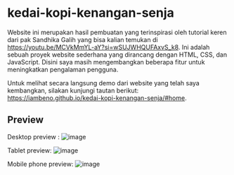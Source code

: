 # kedai-kopi-kenangan-senja
Website ini merupakan hasil pembuatan yang terinspirasi oleh tutorial keren dari pak Sandhika Galih yang bisa kalian temukan di https://youtu.be/MCVkMmYL-aY?si=wSUJWHQUFAxvS_k8. Ini adalah sebuah proyek website sederhana yang dirancang dengan HTML, CSS, dan JavaScript. Disini saya masih mengembangkan beberapa fitur untuk meningkatkan pengalaman pengguna.

Untuk melihat secara langsung demo dari website yang telah saya kembangkan, silakan kunjungi tautan berikut: https://iambeno.github.io/kedai-kopi-kenangan-senja/#home. 

## Preview
Desktop preview :
![image](https://github.com/iambeno/kedai-kopi-kenangan-senja/assets/132084722/1bfdc054-7cfb-47d0-9a14-7f3adcc87064)

Tablet preview:
![image](https://github.com/iambeno/kedai-kopi-kenangan-senja/assets/132084722/672fe58d-ae43-4cb4-b535-74f546165c66)

Mobile phone preview: 
![image](https://github.com/iambeno/kedai-kopi-kenangan-senja/assets/132084722/324ad06a-5df7-4eab-9f40-f1fc664f3dd8)

